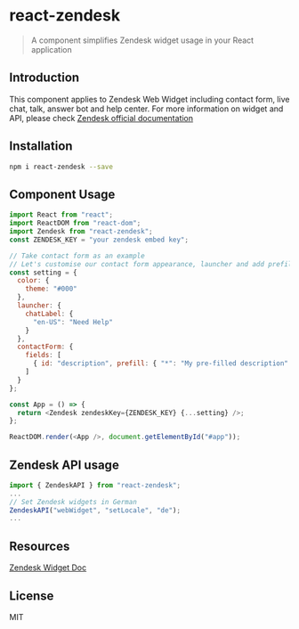 # react-zendesk

> A component simplifies Zendesk widget usage in your React application

## Introduction

This component applies to Zendesk Web Widget including contact form, live chat, talk, answer bot and help center. For more information on widget and API, please check [Zendesk official documentation](https://developer.zendesk.com/embeddables/docs/widget/introduction)

## Installation

```sh
npm i react-zendesk --save
```

## Component Usage

```js
import React from "react";
import ReactDOM from "react-dom";
import Zendesk from "react-zendesk";
const ZENDESK_KEY = "your zendesk embed key";

// Take contact form as an example
// Let's customise our contact form appearance, launcher and add prefill content
const setting = {
  color: {
    theme: "#000"
  },
  launcher: {
    chatLabel: {
      "en-US": "Need Help"
    }
  },
  contactForm: {
    fields: [
      { id: "description", prefill: { "*": "My pre-filled description" } }
    ]
  }
};

const App = () => {
  return <Zendesk zendeskKey={ZENDESK_KEY} {...setting} />;
};

ReactDOM.render(<App />, document.getElementById("#app"));
```

## Zendesk API usage

```js
import { ZendeskAPI } from "react-zendesk";
...
// Set Zendesk widgets in German
ZendeskAPI("webWidget", "setLocale", "de");
...

```

## Resources

[Zendesk Widget Doc](https://developer.zendesk.com/embeddables/docs/widget)

## License

MIT
